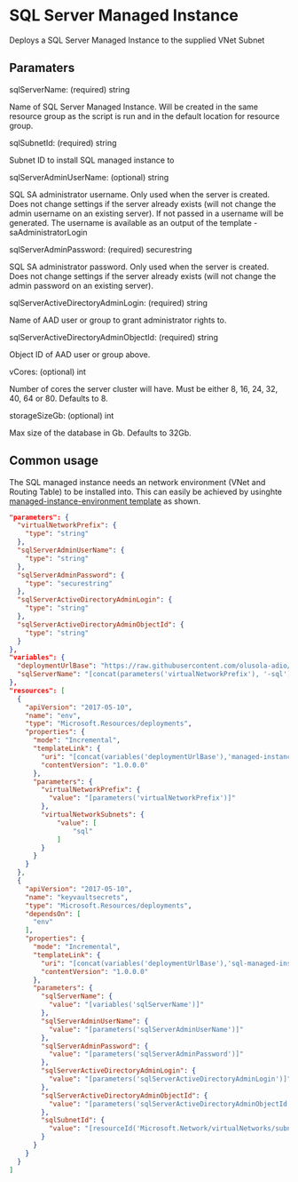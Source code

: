 # SQL Server Managed Instance

Deploys a SQL Server Managed Instance to the supplied VNet Subnet

## Paramaters

sqlServerName: (required) string

Name of SQL Server Managed Instance.
Will be created in the same resource group as the script is run and in the default location for resource group.

sqlSubnetId: (required) string

Subnet ID to install SQL managed instance to

sqlServerAdminUserName: (optional) string

SQL SA administrator username.
Only used when the server is created.
Does not change settings if the server already exists (will not change the admin username on an existing server).
If not passed in a username will be generated.
The username is available as an output of the template - saAdministratorLogin

sqlServerAdminPassword: (required) securestring

SQL SA administrator password.
Only used when the server is created.
Does not change settings if the server already exists (will not change the admin password on an existing server).

sqlServerActiveDirectoryAdminLogin: (required) string

Name of AAD user or group to grant administrator rights to.

sqlServerActiveDirectoryAdminObjectId: (required) string

Object ID of AAD user or group above.

vCores: (optional) int

Number of cores the server cluster will have.
Must be either 8, 16, 24, 32, 40, 64 or 80.
Defaults to 8.

storageSizeGb: (optional) int

Max size of the database in Gb.
Defaults to 32Gb.

## Common usage

The SQL managed instance needs an network environment (VNet and Routing Table) to be installed into.
This can easily be achieved by usinghte [managed-instance-environment template](managed-instance-environment.md) as shown.

```json
"parameters": {
  "virtualNetworkPrefix": {
    "type": "string"
  },
  "sqlServerAdminUserName": {
    "type": "string"
  },
  "sqlServerAdminPassword": {
    "type": "securestring"
  },
  "sqlServerActiveDirectoryAdminLogin": {
    "type": "string"
  },
  "sqlServerActiveDirectoryAdminObjectId": {
    "type": "string"
  }
},
"variables": {
  "deploymentUrlBase": "https://raw.githubusercontent.com/olusola-adio/dfc-devops/master/ArmTemplates/",
  "sqlServerName": "[concat(parameters('virtualNetworkPrefix'), '-sql')]"
},
"resources": [
  {
    "apiVersion": "2017-05-10",
    "name": "env",
    "type": "Microsoft.Resources/deployments",
    "properties": {
      "mode": "Incremental",
      "templateLink": {
        "uri": "[concat(variables('deploymentUrlBase'),'managed-instance-environment.json')]",
        "contentVersion": "1.0.0.0"
      },
      "parameters": {
        "virtualNetworkPrefix": {
          "value": "[parameters('virtualNetworkPrefix')]"
        },
        "virtualNetworkSubnets": {
            "value": [
                "sql"
            ]
        }
      }
    }
  },
  {
    "apiVersion": "2017-05-10",
    "name": "keyvaultsecrets",
    "type": "Microsoft.Resources/deployments",
    "dependsOn": [
      "env"
    ],
    "properties": {
      "mode": "Incremental",
      "templateLink": {
        "uri": "[concat(variables('deploymentUrlBase'),'sql-managed-instance.json')]",
        "contentVersion": "1.0.0.0"
      },
      "parameters": {
        "sqlServerName": {
          "value": "[variables('sqlServerName')]"
        },
        "sqlServerAdminUserName": {
          "value": "[parameters('sqlServerAdminUserName')]"
        },
        "sqlServerAdminPassword": {
          "value": "[parameters('sqlServerAdminPassword')]"
        },
        "sqlServerActiveDirectoryAdminLogin": {
          "value": "[parameters('sqlServerActiveDirectoryAdminLogin')]"
        },
        "sqlServerActiveDirectoryAdminObjectId": {
          "value": "[parameters('sqlServerActiveDirectoryAdminObjectId')]"
        },
        "sqlSubnetId": {
          "value": "[resourceId('Microsoft.Network/virtualNetworks/subnets', reference('env').outputs.virtualNetworkName.value, 'sql')]"
        }
      }
    }
  }
]
```
